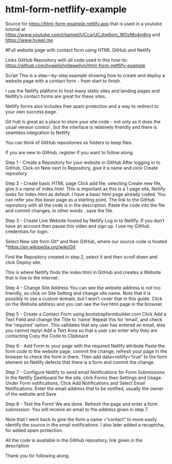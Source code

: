 # html-form-netflify-example
Source for https://html-form-example.netlify.app that is used in a youtube tutorial at https://www.youtube.com/channel/UCcarUCJtw6qm_WOzMo4m6rg and https://www.hywel.me

#Full website page with contact form using HTML GitHub and Netlify

Links
GitHub Repository with all code used in this how-to:
https://github.com/hyweljohnllewellyn/html-form-netflify-example

Script
This is a step—by-step example showing how to create and deploy a website page with a contact form - from start to finish.

I use the Netlify platform to host many static sites and landing pages and Netlify’s contact forms are great for these sites.

Netlify forms also includes free spam protection and a way to redirect to your own success page.

Git hub is great as a place to store your site code - not only as it does the usual version control , but the interface is relatively friendly and there is seamless integration to Netlify 

You can think of GitHub repositories as folders to keep files. 

If you are new to GitHub, register if you want to follow along. 

Step 1 - Create  a Repository for your website in GitHub
After logging in to GitHub, Click on New next to Repository, give it a name and click Create repository 

Step 2 - Create basic HTML page
Click add file, selecting Create new file, give it a name of index.html. 
This is important as this is a 1 page site, Netlify looks for index.html as default. 
I have a basic html page already coded.  You can refer you this basic page as a starting point.  The link to the GitHub repository with all the code is in the description.
Paste the code into the file and commit changes, in other words , save the file. 

Step 3 - Create Live Website hosted by Netlify
Log in to Netlify. 
If you don’t have an account then pause this video and sign up. I use my GitHub credentials for login. 

Select New site from Git* and then GitHub, where our source code is hosted
*https://en.wikipedia.org/wiki/Git	

Find the Repository created in step 2, select it and then scroll down and click Deploy site.

This is where Netlify finds the index.html in GitHub and creates a Website that is live to the internet.

Step 4 - Change Site Address
You can see the website address is not too friendly, so click on Site Setting and change site name. 
Note that it is possibly to use a custom domain, but I won’t cover that in this guide.
Click on the Website address and you can see the live html page in the browser.

Step 5 - Create a Contact Form using bootstrapformbuilder.com
Click Add a Text Field and change the Title to ‘name’
Repeat this for ‘email’, and check the ‘required’ option. This validates that any user has entered an email, else you cannot reply!
Add a Text Area so that a user can enter why they are contacting 
Copy the Code to Clipboard

Step 6 - Add Form to your page with the required Netlify attribute
Paste the form code to the website page,  commit the change, refresh your page in the browser to check the form is there.
Then add data=netlify=“true” to the form element so Netlify defects that there is a form and commit the change. 

Step 7 - Configure Netlify to send email Notifications for Form Submissions 
In the Netlify Dashboard for the site, click Forms then Settings and Usage.
Under Form notifications, Click  Add Notifications and Select Email Notifications.
Enter the email address that to be notified, usually the owner of the website and Save

Step 8 - Test the Form!
We are done. Refresh the page and enter a form submission.
You will receive an email to the address given in step 7.

Note that I went back to give the form a name =“contact” to more easily identify the source in the email notifications.
I also later added a recaptcha, for added spam protection.

All the code is available in the GitHub repository, link given in the description

Thank you for following along.

